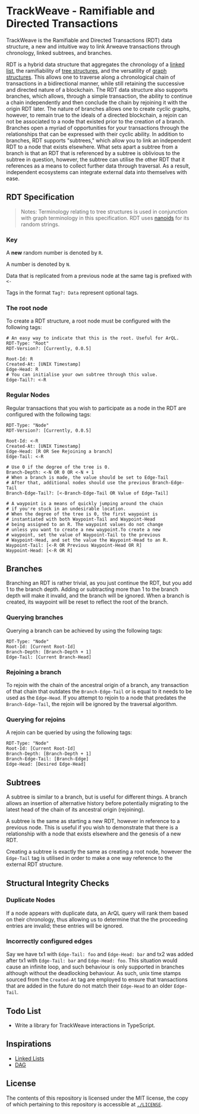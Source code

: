 # TrackWeave - Ramifiable and Directed Transactions

TrackWeave is the Ramifiable and Directed Transactions (RDT) data structure,
a new and intuitive way to link Arweave transactions through chronology,
linked subtrees, and branches.

RDT is a hybrid data structure that aggregates the chronology of a
[linked list](https://en.wikipedia.org/wiki/Linked_list),
the ramifiability of
[tree structures](<https://en.wikipedia.org/wiki/Tree_(data_structure)>),
and the versatility of
[graph structures](<https://en.wikipedia.org/wiki/Graph_(data_structure)>).
This allows one to traverse along a chronological chain of transactions in a
bidirectional manner, while still retaining the successive and directed nature
of a blockchain. The RDT data structure also supports branches, which allows,
through a simple transaction, the ability to continue a chain independently
and then conclude the chain by rejoining it with the origin RDT later. The nature
of branches allows one to create cyclic graphs, however, to remain true to the
ideals of a directed blockchain, a rejoin can not be associated to a node that
existed prior to the creation of a branch. Branches open a myriad of
opportunities for your transactions through the relationships that can be
expressed with their cyclic ability. In addition to branches, RDT supports 
"subtrees," which allow you to link an independent RDT to a node that exists
elsewhere. What sets apart a subtree from a branch is that an RDT that is referenced
by a subtree is oblivious to the subtree in question, however, the subtree can
utilise the other RDT that it references as a means to collect further data
through traversal. As a result, independent ecosystems can integrate external
data into themselves with ease.

## RDT Specification

> Notes:
> Terminology relating to tree structures is used in conjunction with graph
> terminology in this specification.
> RDT uses [nanoids](https://github.com/ai/nanoid) for its random strings.

### Key

A **new** random number is denoted by `R`.

A number is denoted by `N`.

Data that is replicated from a previous node at the same tag is
prefixed with `<-`

Tags in the format `Tag?: Data` represent optional tags.

### The root node

To create a RDT structure, a root node must be configured with
the following tags:

```
# An easy way to indicate that this is the root. Useful for ArQL.
RDT-Type: "Root"
RDT-Version?: [Currently, 0.0.5]

Root-Id: R
Created-At: [UNIX Timestamp]
Edge-Head: R
# You can initialise your own subtree through this value.
Edge-Tail?: <-R
```

### Regular Nodes

Regular transactions that you wish to participate as a node in the RDT
are configured with the following tags:

```
RDT-Type: "Node"
RDT-Version?: [Currently, 0.0.5]

Root-Id: <-R
Created-At: [UNIX Timestamp]
Edge-Head: [R OR See Rejoining a branch]
Edge-Tail: <-R

# Use 0 if the degree of the tree is 0.
Branch-Depth: <-N OR 0 OR <-N + 1
# When a branch is made, the value should be set to Edge-Tail
# After that, additional nodes should use the previous Branch-Edge-Tail
Branch-Edge-Tail?: [<-Branch-Edge-Tail OR Value of Edge-Tail]

# A waypoint is a means of quickly jumping around the chain
# if you're stuck in an undesirable location.
# When the degree of the tree is 0, the first waypoint is
# instantiated with both Waypoint-Tail and Waypoint-Head
# being assigned to an R. The waypoint values do not change
# unless you want to create a new waypoint.To create a new
# waypoint, set the value of Waypoint-Tail to the previous
# Waypoint-Head, and set the value the Waypoint-Head to an R.
Waypoint-Tail: [<-R OR Previous Waypoint-Head OR R]
Waypoint-Head: [<-R OR R]
```

## Branches

Branching an RDT is rather trivial, as you just continue the RDT, but you add
1 to the branch depth. Adding or subtracting more than 1 to the branch depth
will make it invalid, and the branch will be ignored. When a branch is created,
its waypoint will be reset to reflect the root of the branch.

### Querying branches

Querying a branch can be achieved by using the following tags:

```
RDT-Type: "Node"
Root-Id: [Current Root-Id]
Branch-Depth: [Branch-Depth + 1]
Edge-Tail: [Current Branch-Head]
```

### Rejoining a branch

To rejoin with the chain of the ancestral origin of a branch, any transaction of
that chain that outdates the `Branch-Edge-Tail` or is equal to it needs to be
used as the `Edge-Head`. If you attempt to rejoin to a node that predates the
`Branch-Edge-Tail`, the rejoin will be ignored by the traversal algorithm.

### Querying for rejoins

A rejoin can be queried by using the following tags:

```
RDT-Type: "Node"
Root-Id: [Current Root-Id]
Branch-Depth: [Branch-Depth + 1]
Branch-Edge-Tail: [Branch-Edge]
Edge-Head: [Desired Edge-Head]
```

## Subtrees

A subtree is similar to a branch, but is useful for different things. A branch
allows an insertion of alternative history before potentially migrating to the
latest head of the chain of its ancestral origin (rejoining).

A subtree is the same as starting a new RDT, however in reference to a previous
node. This is useful if you wish to demonstrate that there is a relationship
with a node that exists elsewhere and the genesis of a new RDT.

Creating a subtree is exactly the same as creating a root node, however the
`Edge-Tail` tag is utilised in order to make a one way reference to the
external RDT structure.

## Structural Integrity Checks

### Duplicate Nodes

If a node appears with duplicate data, an ArQL query will rank them based on
their chronology, thus allowing us to determine that the the proceeding entries
are invalid; these entries will be ignored.

### Incorrectly configured edges

Say we have tx1 with `Edge-Tail: foo` and `Edge-Head: bar` and tx2 was added
after tx1 with `Edge-Tail: bar` and `Edge-Head: foo`. This situation would
cause an infinite loop, and such behaviour is only supported in branches
although without the deadlocking behaviour. As such, unix time stamps sourced
from the `Created-At` tag are employed to ensure that transactions that are added in
the future do not match their `Edge-Head` to an older `Edge-Tail`.

## Todo List

- Write a library for TrackWeave interactions in TypeScript.

## Inspirations

- [Linked Lists](https://en.wikipedia.org/wiki/Linked_list)
- [DAG](https://en.wikipedia.org/wiki/Directed_acyclic_graph)

## License

The contents of this repository is licensed under the MIT license,
the copy of which pertaining to this repository is accessible at
[`./LICENSE`](./LICENSE).
